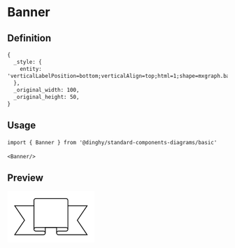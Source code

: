 # Banner

## Definition

```
{
  _style: { 
    entity: 'verticalLabelPosition=bottom;verticalAlign=top;html=1;shape=mxgraph.basic.banner',
  },
  _original_width: 100,
  _original_height: 50,
}
```

## Usage

```
import { Banner } from '@dinghy/standard-components-diagrams/basic'

<Banner/>
```

## Preview

<img src="./banner.png" width="200"/>

